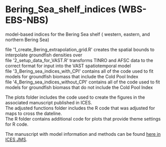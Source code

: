 # Bering_Sea_shelf_indices (WBS-EBS-NBS) <br />
model-based indices for the Bering Sea shelf ( western, eastern, and northern Bering Sea) <br />

file '1_create_Bering_extrapolation_grid.R' creates the spatial bounds to interpolate groundfish densities over <br />
file '2_setup_data_for_VAST.R' transforms TINRO and AFSC data to the correct format for input into the VAST spatiotemporal model <br />
file '3_Bering_sea_indices_with_CPI' contains all of the code used to fit models for groundfish biomass that include the Cold Pool Index <br />
file '4_Bering_sea_indices_without_CPI' contains all of the code used to fit models for groundfish biomass that do not include the Cold Pool Index <br />

The plots folder includes the code used to create the figures in the associated manuscript published in ICES. <br />
The adjusted functions folder includes the R code that was adjusted for maps to cross the dateline. <br />
The R folder contains additional code for plots that provide theme settings for R code. <br />

The manuscript with model information and methods can be found [here in ICES JMS](https://academic.oup.com/icesjms/article/79/4/1063/6555703).
